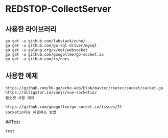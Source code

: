 # REDSTOP-CollectServer

## 사용한 라이브러리
```
go get -u github.com/labstack/echo/...
go get -u github.com/go-sql-driver/mysql
go get -u golang.org/x/net/websocket
go get -u github.com/googollee/go-socket.io
go get -u github.com/rs/cors
```

## 사용한 예제
```
https://github.com/hb-go/echo-web/blob/master/router/socket/socket.go
https://alligator.io/vuejs/vue-socketio/
웹소켓 사용 예제

https://github.com/googollee/go-socket.io/issues/21
socketio이슈 해결하는 방법
```

##Test
```
test
```